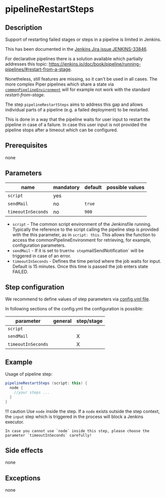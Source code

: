 # pipelineRestartSteps

## Description

Support of restarting failed stages or steps in a pipeline is limited in Jenkins.

This has been documented in the [Jenkins Jira issue JENKINS-33846](https://issues.jenkins-ci.org/browse/JENKINS-33846).

For declarative pipelines there is a solution available which partially addresses this topic:
https://jenkins.io/doc/book/pipeline/running-pipelines/#restart-from-a-stage.

Nonetheless, still features are missing, so it can't be used in all cases.
The more complex Piper pipelines which share a state via [`commonPipelineEnvironment`](commonPipelineEnvironment.md) will for example not work with the standard _restart-from-stage_.

The step `pipelineRestartSteps` aims to address this gap and allows individual parts of a pipeline (e.g. a failed deployment) to be restarted.

This is done in a way that the pipeline waits for user input to restart the pipeline in case of a failure. In case this user input is not provided the pipeline stops after a timeout which can be configured.

## Prerequisites

none

## Parameters

| name | mandatory | default | possible values |
|------|-----------|---------|-----------------|
| `script` | yes |  |  |
| `sendMail` | no | `true` |  |
| `timeoutInSeconds` | no | `900` |  |

* `script` - The common script environment of the Jenkinsfile running. Typically the reference to the script calling the pipeline step is provided with the this parameter, as in `script: this`. This allows the function to access the commonPipelineEnvironment for retrieving, for example, configuration parameters.
* `sendMail` - If it is set to true` the step `mailSendNotification` will be triggered in case of an error.
* `timeoutInSeconds` - Defines the time period where the job waits for input. Default is 15 minutes. Once this time is passed the job enters state FAILED.

## Step configuration

We recommend to define values of step parameters via [config.yml file](../configuration.md).

In following sections of the config.yml the configuration is possible:

| parameter | general | step/stage |
|-----------|---------|------------|
| `script` |  |  |
| `sendMail` |  | X |
| `timeoutInSeconds` |  | X |

## Example

Usage of pipeline step:

```groovy
pipelineRestartSteps (script: this) {
  node {
    //your steps ...
  }
}
```

!!! caution
    Use `node` inside the step. If a `node` exists outside the step context, the `input` step which is triggered in the process will block a Jenkins executor.

    In case you cannot use `node` inside this step, please choose the parameter `timeoutInSeconds` carefully!

## Side effects

none

## Exceptions

none
